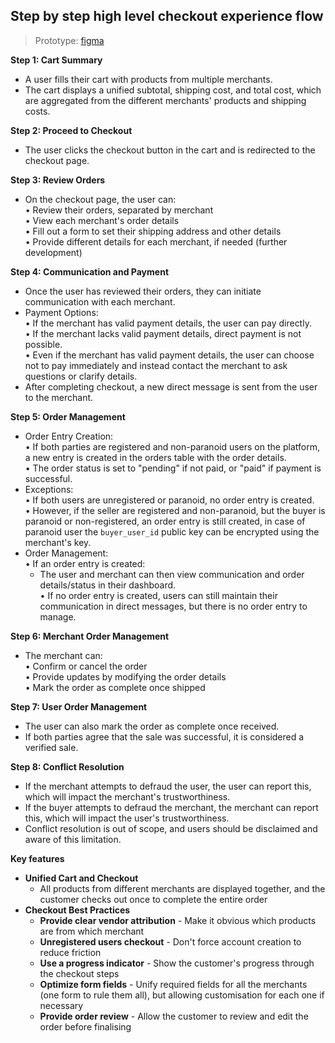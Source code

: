 ## Step by step high level checkout experience flow

> Prototype: [figma](https://www.figma.com/design/qddIrt9LUqwr3HVPJvL19K/Untitled?node-id=0-1&t=ZoOKfLxJ5y36dzBE-1)

**Step 1: Cart Summary**  
  
* A user fills their cart with products from multiple merchants.  
* The cart displays a unified subtotal, shipping cost, and total cost, which are aggregated from the different merchants' products and shipping costs.  
  
**Step 2: Proceed to Checkout**  
  
* The user clicks the checkout button in the cart and is redirected to the checkout page.  
  
**Step 3: Review Orders**  
  
* On the checkout page, the user can:  
	• Review their orders, separated by merchant  
	• View each merchant's order details  
	• Fill out a form to set their shipping address and other details  
	• Provide different details for each merchant, if needed  (further development)
  
**Step 4: Communication and Payment**  
  
* Once the user has reviewed their orders, they can initiate communication with each merchant.  
* Payment Options:  
	• If the merchant has valid payment details, the user can pay directly.  
	• If the merchant lacks valid payment details, direct payment is not possible.  
	• Even if the merchant has valid payment details, the user can choose not to pay immediately and instead contact the merchant to ask questions or clarify details.  
* After completing checkout, a new direct message is sent from the user to the merchant.  
  
**Step 5: Order Management**  
  
* Order Entry Creation:  
	• If both parties are registered and non-paranoid users on the platform, a new entry is created in the orders table with the order details.  
	• The order status is set to "pending" if not paid, or "paid" if payment is successful.  
* Exceptions:  
	• If both users are unregistered or paranoid, no order entry is created.  
	• However, if the seller are registered and non-paranoid, but the buyer is paranoid or non-registered, an order entry is still created, in case of paranoid user the `buyer_user_id` public key can be encrypted using the merchant's key.  
* Order Management:  
	• If an order entry is created:  
	- The user and merchant can then view communication and order details/status in their dashboard.  
	• If no order entry is created, users can still maintain their communication in direct messages, but there is no order entry to manage.  
  
**Step 6: Merchant Order Management**  
  
* The merchant can:  
	• Confirm or cancel the order  
	• Provide updates by modifying the order details  
	• Mark the order as complete once shipped  
  
**Step 7: User Order Management**  
  
* The user can also mark the order as complete once received.  
* If both parties agree that the sale was successful, it is considered a verified sale.  
  
**Step 8: Conflict Resolution**  
  
* If the merchant attempts to defraud the user, the user can report this, which will impact the merchant's trustworthiness.  
* If the buyer attempts to defraud the merchant, the merchant can report this, which will impact the user's trustworthiness.  
* Conflict resolution is out of scope, and users should be disclaimed and aware of this limitation.

**Key features**
-  **Unified Cart and Checkout**
	- All products from different merchants are displayed together, and the customer checks out once to complete the entire order
- **Checkout Best Practices**
	- **Provide clear vendor attribution** - Make it obvious which products are from which merchant
	- **Unregistered users checkout** - Don't force account creation to reduce friction
	- **Use a progress indicator** - Show the customer's progress through the checkout steps
	- **Optimize form fields** - Unify required fields for all the merchants (one form to rule them all), but allowing customisation for each one if necessary
	- **Provide order review** - Allow the customer to review and edit the order before finalising